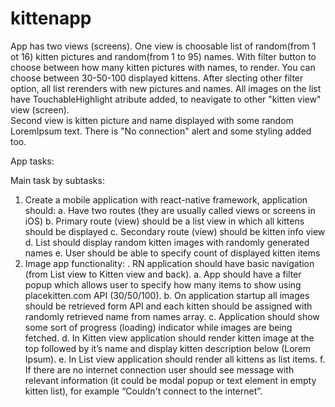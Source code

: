 # kittenapp
App has two views (screens). One view is choosable list of random(from 1 ot 16) kitten pictures and random(from 1 to 95) 
names. With filter button to choose between how many kitten pictures with names, to render. You can choose between 
30-50-100 displayed kittens. After slecting other filter option, all list rerenders with new pictures and names.
All images on the list have TouchableHighlight atribute added, to neavigate to other "kitten view" view (screen).  
Second view is kitten picture and name displayed with some random LoremIpsum text.
There is "No connection" alert and some styling added too.


App tasks: 

Main task by subtasks:
1.	Create a mobile application with react-native framework, application should:
a.	Have two routes (they are usually called views or screens in iOS)
b.	Primary route (view) should be a list view in which all kittens should be displayed
c.	Secondary route (view) should be kitten info view
d.	List should display random kitten images with randomly generated names 
e.	User should be able to specify count of displayed kitten items
2.	Image app functionality:
 .	RN application should have basic navigation (from List view to Kitten view and back).
a.	App should have a filter popup which allows user to specify how many items to show using placekitten.com API (30/50/100).
b.	On application startup all images should be retrieved form API and each kitten should be assigned with randomly retrieved 
name from names array.
c.	Application should show some sort of progress (loading) indicator while images are being fetched.
d.	In Kitten view application should render kitten image at the top followed by it’s name and display kitten description below 
(Lorem Ipsum).
e.	In List view application should render all kittens as list items.
f.	If there are no internet connection user should see message with relevant information (it could be modal popup or text element 
in empty kitten list), for example “Couldn't connect to the internet”.
